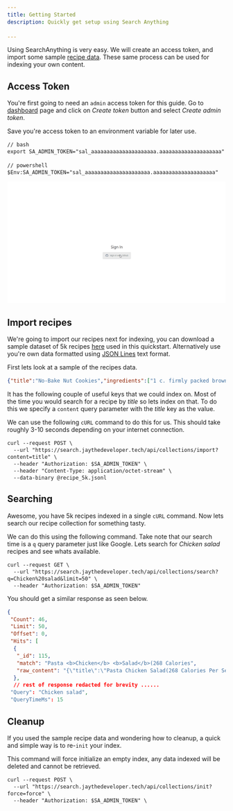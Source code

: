 ```yaml
---
title: Getting Started
description: Quickly get setup using Search Anything

---
```


Using SearchAnything is very easy. We will create an access token, and import some sample [recipe data](https://recipenlg.cs.put.poznan.pl/). These same process can be used for indexing your own content.

## Access Token

You're first going to need an `admin` access token for this guide. Go to [dashboard](https://searchanything.vercel.app/dashboard) page and click on *Create token* button and select *Create admin token*.

Save you're access token to an environment variable for later use.

```shell
// bash
export SA_ADMIN_TOKEN="sal_aaaaaaaaaaaaaaaaaaaaa.aaaaaaaaaaaaaaaaaaaa"

// powershell
$Env:SA_ADMIN_TOKEN="sal_aaaaaaaaaaaaaaaaaaaaa.aaaaaaaaaaaaaaaaaaaa"
```

![Get token](../../../assets/get_token.gif)

## Import recipes

We're going to import our recipes next for indexing, you can download a sample dataset of 5k recipes [here](https://gist.github.com/JayJamieson/2fe81f98e63d6166c47e34caa46a5786) used in this quickstart. Alternatively use you're own data formatted using [JSON Lines](https://jsonlines.org/) text format.

First lets look at a sample of the recipes data.

```json
{"title":"No-Bake Nut Cookies","ingredients":["1 c. firmly packed brown sugar","1/2 c. evaporated milk","1/2 tsp. vanilla","1/2 c. broken nuts (pecans)","2 Tbsp. butter or margarine","3 1/2 c. bite size shredded rice biscuits"],"directions":["In a heavy 2-quart saucepan, mix brown sugar, nuts, evaporated milk and butter or margarine.","Stir over medium heat until mixture bubbles all over top.","Boil and stir 5 minutes more. Take off heat.","Stir in vanilla and cereal; mix well.","Using 2 teaspoons, drop and shape into 30 clusters on wax paper.","Let stand until firm, about 30 minutes."],"link":"www.cookbooks.com/Recipe-Details.aspx?id=44874","keywords":["brown sugar","milk","vanilla","nuts","butter","bite size shredded rice biscuits"]}
```

It has the following couple of useful keys that we could index on. Most of the time you would search for a recipe by *title* so lets index on that. To do this we specify a `content` query parameter with the *title* key as the value.

We can use the following `cURL` command to do this for us. This should take roughly 3-10 seconds depending on your internet connection.

```shell
curl --request POST \
  --url "https://search.jaythedeveloper.tech/api/collections/import?content=title" \
  --header "Authorization: $SA_ADMIN_TOKEN" \
  --header "Content-Type: application/octet-stream" \
  --data-binary @recipe_5k.jsonl
```

## Searching

Awesome, you have 5k recipes indexed in a single `cURL` command. Now lets search our recipe collection for something tasty.

We can do this using the following command. Take note that our search time is a `q` query parameter just like Google. Lets search for *Chicken salad* recipes and see whats available.

```shell
curl --request GET \
  --url "https://search.jaythedeveloper.tech/api/collections/search?q=Chicken%20salad&limit=50" \
  --header "Authorization: $SA_ADMIN_TOKEN"
```

You should get a similar response as seen below.

```json
{
 "Count": 46,
 "Limit": 50,
 "Offset": 0,
 "Hits": [
  {
   "_id": 115,
   "match": "Pasta <b>Chicken</b> <b>Salad</b>(268 Calories",
   "raw_content": "{\"title\":\"Pasta Chicken Salad(268 Calories Per Serving)  \",\"ingredients\":[\"3 1/2 c. (8 oz.) large shells (uncooked)\",\"2 c. cubed, cooked chicken (light meat)\",\"2 c. fresh, raw broccoli flowerets\",\"2 c. fresh, raw cauliflower\",\"1 c. sliced carrots\",\"1 c. sliced green onions\",\"1/2 lb. fresh mushrooms, sliced\",\"1 c. (8 oz. bottle) reduced calorie creamy Italian salad dressing\",\"3/4 c. skim milk\",\"salt and pepper to taste\"],\"directions\":[\"Cook large shells according to package directions.\",\"Drain and cool (rinse with cold water to cool quickly, then drain well). Combine cooled large shells with remaining ingredients and toss lightly.\",\"Chill.\",\"Makes 8 servings.\"],\"link\":\"www.cookbooks.com/Recipe-Details.aspx?id=312742\",\"keywords\":[\"shells\",\"chicken\",\"broccoli flowerets\",\"cauliflower\",\"carrots\",\"green onions\",\"fresh mushrooms\",\"Italian salad dressing\",\"milk\",\"salt\"]}"
  },
  // rest of response redacted for brevity ......
 "Query": "Chicken salad",
 "QueryTimeMs": 15
```

## Cleanup

If you used the sample recipe data and wondering how to cleanup, a quick and simple way is to re-`init` your index.

This command will force initialize an empty index, any data indexed will be deleted and cannot be retrieved.

```shell
curl --request POST \
  --url "https://search.jaythedeveloper.tech/api/collections/init?force=force" \
  --header "Authorization: $SA_ADMIN_TOKEN" \
```
